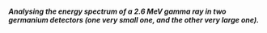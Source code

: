 ##### Analysing the energy spectrum of a 2.6 MeV gamma ray in two germanium detectors (one very small one, and the other very large one).
